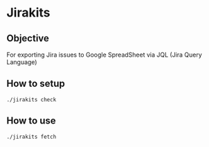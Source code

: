 # Jirakits

## Objective

For exporting Jira issues to Google SpreadSheet via JQL (Jira Query Language)

## How to setup

```shell
./jirakits check
```

## How to use 

```shell
./jirakits fetch
```
